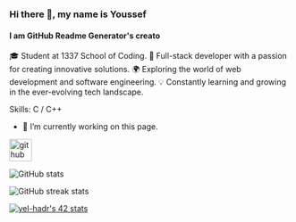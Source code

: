 ### Hi there 👋, my name is Youssef
#### I am GitHub Readme Generator's creato

🎓 Student at 1337 School of Coding.
🚀 Full-stack developer with a passion for creating innovative solutions.
🌍 Exploring the world of web development and software engineering.
💡 Constantly learning and growing in the ever-evolving tech landscape.

Skills: C / C++

- 🔭 I’m currently working on this page. 


[<img src='https://cdn.jsdelivr.net/npm/simple-icons@3.0.1/icons/github.svg' alt='github' height='40'>](https://github.com/yel-hadr)  

![GitHub stats](https://github-readme-stats.vercel.app/api?username=yel-hadr&show_icons=true)  

![GitHub streak stats](https://streak-stats.demolab.com/?user=yel-hadr)  


[![yel-hadr's 42 stats](https://badge.mediaplus.ma/levi/yel-hadr)](https://github.com/oakoudad/badge42)
<!---
yel-hadr/yel-hadr is a ✨ special ✨ repository because its `README.md` (this file) appears on your GitHub profile.
You can click the Preview link to take a look at your changes.
--->

